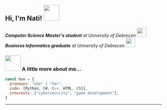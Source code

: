 <h2> Hi, I'm Nati! <img src="https://media.giphy.com/media/mGcNjsfWAjY5AEZNw6/giphy.gif" width="50"></h2>
<p><em><b>Computer Science Master's student</b> at University of Debrecen <img src="https://media.giphy.com/media/WUlplcMpOCEmTGBtBW/giphy.gif" width="30"></br><b>Business Informatics graduate</b> at University of Debrecen <img src="https://media.giphy.com/media/fYSnHlufseco8Fh93Z/giphy.gif" width="30">
</em></p>

### <img src="https://media.giphy.com/media/VgCDAzcKvsR6OM0uWg/giphy.gif" width="50"> A little more about me...  

```javascript
const hun = {
  pronouns: "she" | "her",
  code: [Python, C#, C++, HTML, CSS],
  interests: ["cybersecurity", "game development"],
}
```
---
